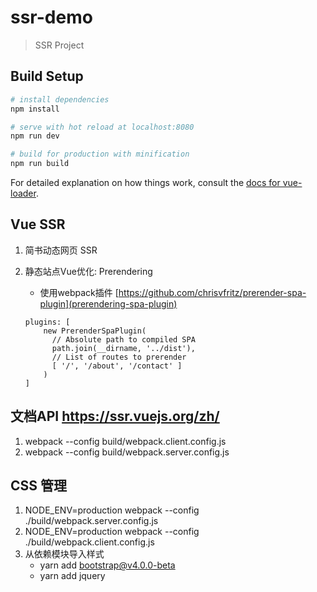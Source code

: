 # ssr-demo

> SSR Project

## Build Setup

``` bash
# install dependencies
npm install

# serve with hot reload at localhost:8080
npm run dev

# build for production with minification
npm run build
```

For detailed explanation on how things work, consult the [docs for vue-loader](http://vuejs.github.io/vue-loader).

## Vue SSR
1. 简书动态网页 SSR
2. 静态站点Vue优化: Prerendering
    - 使用webpack插件 [https://github.com/chrisvfritz/prerender-spa-plugin](prerendering-spa-plugin)

    ```
    plugins: [
        new PrerenderSpaPlugin(
          // Absolute path to compiled SPA
          path.join(__dirname, '../dist'),
          // List of routes to prerender
          [ '/', '/about', '/contact' ]
        )
    ]
    ```

## 文档API https://ssr.vuejs.org/zh/
1. webpack  --config build/webpack.client.config.js
2. webpack  --config build/webpack.server.config.js

## CSS 管理
1. NODE_ENV=production webpack --config ./build/webpack.server.config.js
2. NODE_ENV=production webpack --config ./build/webpack.client.config.js
3. 从依赖模块导入样式 
    - yarn add bootstrap@v4.0.0-beta
    - yarn add jquery
